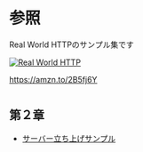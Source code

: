 
# 参照
Real World HTTPのサンプル集です

[![Real World HTTP](https://images-na.ssl-images-amazon.com/images/I/51QmXZytvLL._SX389_BO1,204,203,200_.jpg)](https://amzn.to/2B5fj6Y)

https://amzn.to/2B5fj6Y

# 

## 第２章
- [サーバー立ち上げサンプル](/02/run_server)
